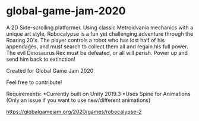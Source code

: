 # global-game-jam-2020


A 2D Side-scrolling platformer. Using classic Metroidvania mechanics with a unique art style, Robocalypse is a fun yet challenging adventure through the Roaring 20's. The player controls a robot who has lost half of his appendages, and must search to collect them all and regain his full power. The evil Dinosaurus Rex must be defeated, or all will perish. Power up and send him back to extinction!

Created for Global Game Jam 2020

Feel free to contribute!

Requirements:
*Currently built on Unity 2019.3
*Uses Spine for Animations (Only an issue if you want to use new/different animations)

https://globalgamejam.org/2020/games/robocalypse-2
